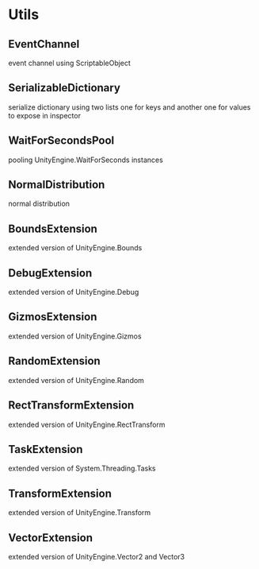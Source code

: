 # Utils

## EventChannel
event channel using ScriptableObject

## SerializableDictionary
serialize dictionary using two lists one for keys and another one for values to expose in inspector

## WaitForSecondsPool
pooling UnityEngine.WaitForSeconds instances

## NormalDistribution
normal distribution

## BoundsExtension
extended version of UnityEngine.Bounds

## DebugExtension
extended version of UnityEngine.Debug

## GizmosExtension
extended version of UnityEngine.Gizmos

## RandomExtension
extended version of UnityEngine.Random

## RectTransformExtension
extended version of UnityEngine.RectTransform

## TaskExtension
extended version of System.Threading.Tasks

## TransformExtension
extended version of UnityEngine.Transform

## VectorExtension
extended version of UnityEngine.Vector2 and Vector3
